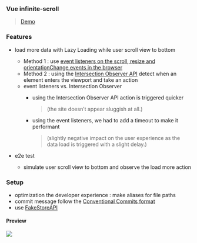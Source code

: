 ### Vue infinite-scroll
> [Demo](https://vue-infinite-scroll-ruofanwei.vercel.app/)
### Features
- load more data with Lazy Loading while user scroll view to
bottom
    - Method 1 : use [event listeners on the scroll, resize and orientationChange events in the browser](https://html.spec.whatwg.org/multipage/webappapis.html#event-handlers-on-elements,-document-objects,-and-window-objects)
    - Method 2 : using the [Intersection Observer API](https://developer.mozilla.org/en-US/docs/Web/API/Intersection_Observer_API) detect when an element enters the viewport and take an action
    - event listeners vs. Intersection Observer
        - using the Intersection Observer API action is triggered quicker
            > (the site doesn’t appear sluggish at all.)

        - using the event listeners, we had to add a timeout to make it performant
            > (slightly negative impact on the user experience as the data load is triggered with a slight delay.)

- e2e test
    - simulate user scroll view to bottom and observe the load more action


### Setup
- optimization the developer experience : make aliases for file paths
- commit message follow the [Conventional Commits format](https://www.conventionalcommits.org/en/v1.0.0/)
- use [FakeStoreAPI](https://fakestoreapi.com/)

#### Preview
![](https://i.imgur.com/PMaRtIC.gif)